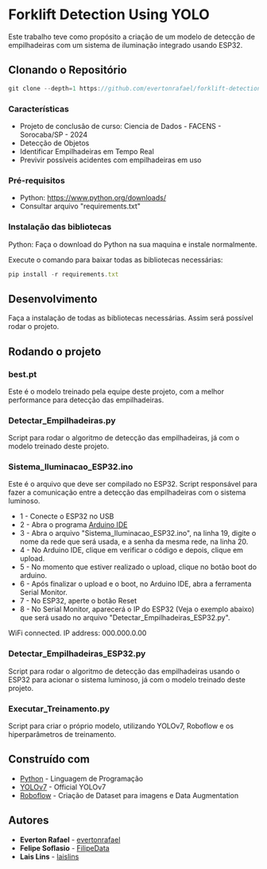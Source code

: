 # Forklift Detection Using YOLO

Este trabalho teve como propósito a criação de um modelo de detecção de empilhadeiras com um sistema de iluminação integrado usando ESP32.

## Clonando o Repositório

```javascript
git clone --depth=1 https://github.com/evertonrafael/forklift-detection-using-yolo
```

### Características

- Projeto de conclusão de curso: Ciencia de Dados - FACENS - Sorocaba/SP - 2024
- Detecção de Objetos
- Identificar Empilhadeiras em Tempo Real
- Previvir possíveis acidentes com empilhadeiras em uso

### Pré-requisitos

- Python: https://www.python.org/downloads/
- Consultar arquivo "requirements.txt"


### Instalação das bibliotecas
Python: Faça o download do Python na sua maquina e instale normalmente.

Execute o comando para baixar todas as bibliotecas necessárias:
```javascript
pip install -r requirements.txt
```

## Desenvolvimento

Faça a instalação de todas as bibliotecas necessárias. Assim será possível rodar o projeto.

## Rodando o projeto

### best.pt

Este é o modelo treinado pela equipe deste projeto, com a melhor performance para detecção das empilhadeiras.

### Detectar_Empilhadeiras.py

Script para rodar o algoritmo de detecção das empilhadeiras, já com o modelo treinado deste projeto.

### Sistema_Iluminacao_ESP32.ino

Este é o arquivo que deve ser compilado no ESP32. Script responsável para fazer a comunicação entre a detecção das empilhadeiras com o sistema luminoso.

- 1 - Conecte o ESP32 no USB
- 2 - Abra o programa [Arduino IDE](https://www.arduino.cc/en/software)
- 3 - Abra o arquivo "Sistema_Iluminacao_ESP32.ino", na linha 19, digite o nome da rede que será usada, e a senha da mesma rede, na linha 20.
- 4 - No Arduino IDE, clique em verificar o código e depois, clique em upload.
- 5 - No momento que estiver realizado o upload, clique no botão boot do arduino.
- 6 - Após finalizar o upload e o boot, no Arduino IDE, abra a ferramenta Serial Monitor.
- 7 - No ESP32, aperte o botão Reset
- 8 - No Serial Monitor, aparecerá o IP do ESP32 (Veja o exemplo abaixo) que será usado no arquivo "Detectar_Empilhadeiras_ESP32.py".


WiFi connected.
IP address: 
000.000.0.00


### Detectar_Empilhadeiras_ESP32.py

Script para rodar o algoritmo de detecção das empilhadeiras usando o ESP32 para acionar o sistema luminoso, já com o modelo treinado deste projeto.

### Executar_Treinamento.py

Script para criar o próprio modelo, utilizando YOLOv7, Roboflow e os hiperparâmetros de treinamento.

## Construído com

- [Python](https://www.python.org/) - Linguagem de Programação
- [YOLOv7](https://github.com/WongKinYiu/yolov7) - Official YOLOv7
- [Roboflow](https://roboflow.com/) - Criação de Dataset para imagens e Data Augmentation

## Autores

- **Everton Rafael** - [evertonrafael](https://github.com/evertonrafael)
- **Felipe Soflasio** - [FilipeData](https://github.com/FilipeData)
- **Lais Lins** - [laislins](https://github.com/laislins)